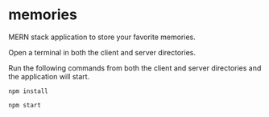 # memories

MERN stack application to store your favorite memories.

Open a terminal in both the client and server directories.

Run the following commands from both the client and server directories and the application will start.

```
npm install
```


```
npm start
```


